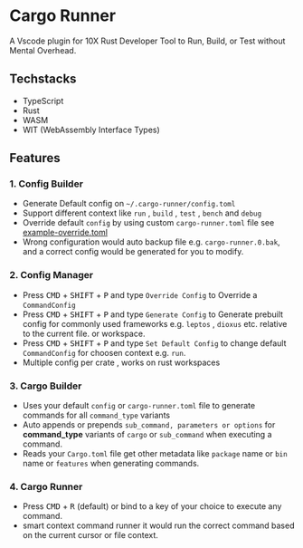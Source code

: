 # Cargo Runner

A Vscode plugin for 10X Rust Developer Tool to Run, Build, or Test without Mental Overhead.

## Techstacks

- TypeScript
- Rust
- WASM
- WIT (WebAssembly Interface Types)


## Features

### 1. Config Builder

- Generate Default config on `~/.cargo-runner/config.toml`
- Support different context like `run` , `build` , `test` , `bench` and `debug`
- Override default `config` by using custom `cargo-runner.toml` file see [example-override.toml](./example-override.toml)
- Wrong configuration would auto backup file e.g. `cargo-runner.0.bak`, and a correct config would be generated for you to modify.

### 2. Config Manager

- Press <kbd>CMD</kbd> + <kbd>SHIFT</kbd> + <kbd>P</kbd> and type `Override Config`  to Override a `CommandConfig`
- Press <kbd>CMD</kbd> + <kbd>SHIFT</kbd> + <kbd>P</kbd> and type `Generate Config` to  Generate prebuilt config for commonly used frameworks e.g. `leptos` , `dioxus` etc. relative to the current file. or workspace.
- Press <kbd>CMD</kbd> + <kbd>SHIFT</kbd> + <kbd>P</kbd> and type `Set Default Config` to change default `CommandConfig` for choosen context e.g. `run`.
- Multiple config per crate , works on rust workspaces

### 3. Cargo Builder
- Uses your default `config` or `cargo-runner.toml` file to generate commands for all `command_type` variants
- Auto appends or prepends `sub_command, parameters or options` for **command_type** variants of  `cargo` or `sub_command` when executing a command.
- Reads your `Cargo.toml` file get other metadata like `package` name or `bin` name or `features` when generating commands.

### 4. Cargo Runner

- Press <kbd>CMD</kbd> + <kbd>R</kbd> (default) or bind to a key of your choice to execute any command.
- smart context command runner it would run the correct command based on the current cursor or file context.
